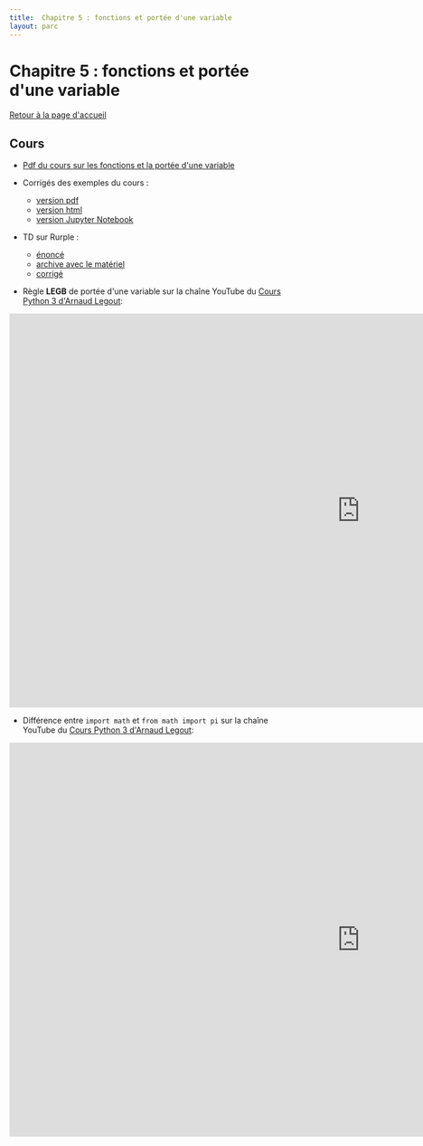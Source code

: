 ```yaml
---
title:  Chapitre 5 : fonctions et portée d'une variable
layout: parc
---
```




# Chapitre 5 : fonctions et portée d'une variable

[Retour à la page d'accueil]("https://parc-nsi.github.io/premiere-nsi/index.html")

## Cours

* [Pdf du cours sur les fonctions et la portée d'une variable](chapitre5/Chapitre5-Fonctions-PorteeVariable-2020.pdf)

* Corrigés des exemples du cours :
  * [version pdf](chapitre5/corrige-cours/Corrige_Cours_Chapitre5_Fonctions.pdf)
  * [version html](chapitre5/corrige-cours/Corrige_Cours_Chapitre5_Fonctions.html)
  * [version Jupyter Notebook](https://mybinder.org/v2/gh/parc-nsi/premiere-nsi/master?filepath=chapitre5/corrige-cours/Corrige_Cours_Chapitre5_Fonctions.ipynb)

* TD sur Rurple :
  * [énoncé](chapitre5/TD-Rurple/PremiereNSI-TD-Rurple-2021.pdf)
  * [archive avec le matériel](chapitre5/TD-Rurple/RurpleEleve.zip)
  * [corrigé](chapitre5/TD-Rurple/corrige-Rurple-TD-Fonctions.py)

  
* Règle __LEGB__ de portée d'une variable sur la chaîne YouTube du [Cours Python 3 d'Arnaud Legout](https://www.youtube.com/channel/UCIlUBOXnXjxdjmL_atU53kA):

<iframe width="1239" height="697" src="https://www.youtube.com/embed/96ec6Bc4iXA?list=PL2CXLryTKuwwhivE1UO4Jg5DhU-ALAoXc" frameborder="0" allow="accelerometer; autoplay; clipboard-write; encrypted-media; gyroscope; picture-in-picture" allowfullscreen></iframe>


* Différence entre `import math` et `from math import pi` sur la chaîne YouTube du [Cours Python 3 d'Arnaud Legout](https://www.youtube.com/channel/UCIlUBOXnXjxdjmL_atU53kA):

<iframe width="1239" height="697" src="https://www.youtube.com/embed/qeFLl4fKuf8?list=PL2CXLryTKuwzvTABc_Ha48Xf3pj12P4ij" frameborder="0" allow="accelerometer; autoplay; clipboard-write; encrypted-media; gyroscope; picture-in-picture" allowfullscreen></iframe>